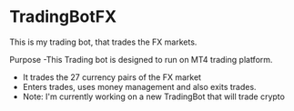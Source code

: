 # TradingBotFX
This is my trading bot, that trades the FX markets.

Purpose 
-This Trading bot is designed to run on MT4 trading platform.
- It trades the 27 currency pairs of the FX market
- Enters trades, uses money management and also exits trades.
- Note: I'm currently working on a new TradingBot  that will trade crypto 
